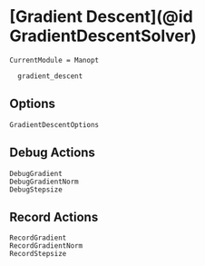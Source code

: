 # [Gradient Descent](@id GradientDescentSolver)

```@meta
CurrentModule = Manopt
```

```@docs
  gradient_descent
```

## Options

```@docs
GradientDescentOptions
```

## Debug Actions

```@docs
DebugGradient
DebugGradientNorm
DebugStepsize
```

## Record Actions

```@docs
RecordGradient
RecordGradientNorm
RecordStepsize
```
